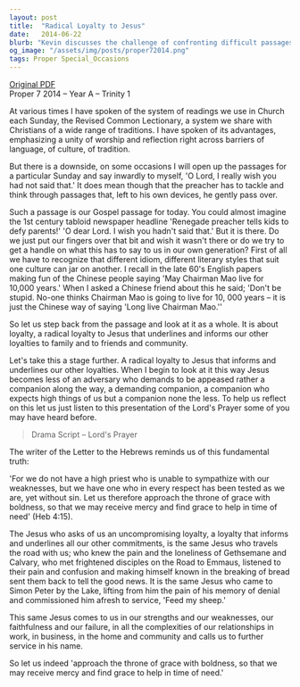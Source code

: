 ```yaml
---
layout: post
title:  "Radical Loyalty to Jesus"
date:   2014-06-22
blurb: "Kevin discusses the challenge of confronting difficult passages in the Bible, using the Revised Common Lectionary. He emphasizes the importance of radical loyalty to Jesus, which should inform our other loyalties to family, friends, and community. The sermon reflects on Jesus as a demanding yet compassionate companion on our spiritual journey."
og_image: "/assets/img/posts/proper72014.png"
tags: Proper Special_Occasions
---
```

[Original PDF](/assets/pdf/proper72014.pdf)    
Proper 7 2014 – Year A – Trinity 1

At various times I have spoken of the system of readings we use in Church each Sunday, the Revised Common Lectionary, a system we share with Christians of a wide range of traditions. I have spoken of its advantages, emphasizing a unity of worship and reflection right across barriers of language, of culture, of tradition.

But there is a downside, on some occasions I will open up the passages for a particular Sunday and say inwardly to myself, 'O Lord, I really wish you had not said that.' It does mean though that the preacher has to tackle and think through passages that, left to his own devices, he gently pass over.

Such a passage is our Gospel passage for today. You could almost imagine the 1st century tabloid newspaper headline 'Renegade preacher tells kids to defy parents!' 'O dear Lord. I wish you hadn't said that.' But it is there. Do we just put our fingers over that bit and wish it wasn't there or do we try to get a handle on what this has to say to us in our own generation? First of all we have to recognize that different idiom, different literary styles that suit one culture can jar on another. I recall in the late 60's English papers making fun of the Chinese people saying 'May Chairman Mao live for 10,000 years.' When I asked a Chinese friend about this he said; 'Don't be stupid. No-one thinks Chairman Mao is going to live for 10, 000 years – it is just the Chinese way of saying 'Long live Chairman Mao.''

So let us step back from the passage and look at it as a whole. It is about loyalty, a radical loyalty to Jesus that underlines and informs our other loyalties to family and to friends and community.

Let's take this a stage further. A radical loyalty to Jesus that informs and underlines our other loyalties. When I begin to look at it this way Jesus becomes less of an adversary who demands to be appeased rather a companion along the way, a demanding companion, a companion who expects high things of us but a companion none the less. To help us reflect on this let us just listen to this presentation of the Lord's Prayer some of you may have heard before.

> Drama Script – Lord's Prayer

The writer of the Letter to the Hebrews reminds us of this fundamental truth:

'For we do not have a high priest who is unable to sympathize with our weaknesses, but we have one who in every respect has been tested as we are, yet without sin. Let us therefore approach the throne of grace with boldness, so that we may receive mercy and find grace to help in time of need' (Heb 4:15).

The Jesus who asks of us an uncompromising loyalty, a loyalty that informs and underlines all our other commitments, is the same Jesus who travels the road with us; who knew the pain and the loneliness of Gethsemane and Calvary, who met frightened disciples on the Road to Emmaus, listened to their pain and confusion and making himself known in the breaking of bread sent them back to tell the good news. It is the same Jesus who came to Simon Peter by the Lake, lifting from him the pain of his memory of denial and commissioned him afresh to service, 'Feed my sheep.'

This same Jesus comes to us in our strengths and our weaknesses, our faithfulness and our failure, in all the complexities of our relationships in work, in business, in the home and community and calls us to further service in his name.

So let us indeed 'approach the throne of grace with boldness, so that we may receive mercy and find grace to help in time of need.'
